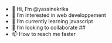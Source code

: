 - 👋 Hi, I’m @yassinekrika
- 👀 I’m interested in web developpement
- 🌱 I’m currently learning javascript
- 💞️ I’m looking to collaborate ##
- 📫 How to reach me faster

<!---
yassinekrika/yassinekrika is a ✨ special ✨ repository because its `README.md` (this file) appears on your GitHub profile.
You can click the Preview link to take a look at your changes.
--->
